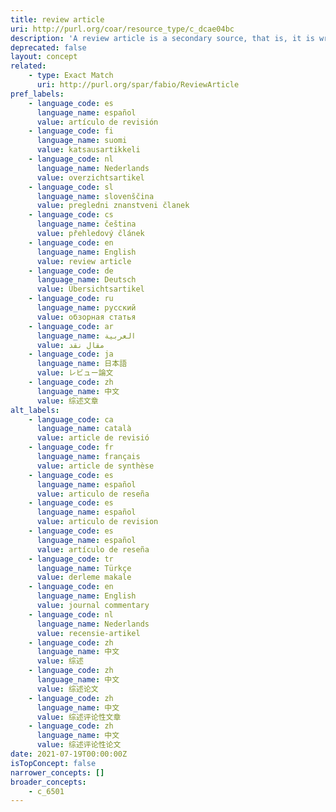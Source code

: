 ```yaml
---
title: review article
uri: http://purl.org/coar/resource_type/c_dcae04bc
description: 'A review article is a secondary source, that is, it is written about other articles, and does not report original research of its own. [Source: Adapted from http://apus.libanswers.com/faq/2324]'
deprecated: false
layout: concept
related:
    - type: Exact Match
      uri: http://purl.org/spar/fabio/ReviewArticle
pref_labels:
    - language_code: es
      language_name: español
      value: artículo de revisión
    - language_code: fi
      language_name: suomi
      value: katsausartikkeli
    - language_code: nl
      language_name: Nederlands
      value: overzichtsartikel
    - language_code: sl
      language_name: slovenščina
      value: pregledni znanstveni članek
    - language_code: cs
      language_name: čeština
      value: přehledový článek
    - language_code: en
      language_name: English
      value: review article
    - language_code: de
      language_name: Deutsch
      value: Übersichtsartikel
    - language_code: ru
      language_name: русский
      value: обзорная статья
    - language_code: ar
      language_name: العربية
      value: مقال نقد
    - language_code: ja
      language_name: 日本語
      value: レビュー論文
    - language_code: zh
      language_name: 中文
      value: 综述文章
alt_labels:
    - language_code: ca
      language_name: català
      value: article de revisió
    - language_code: fr
      language_name: français
      value: article de synthèse
    - language_code: es
      language_name: español
      value: articulo de reseña
    - language_code: es
      language_name: español
      value: articulo de revision
    - language_code: es
      language_name: español
      value: artículo de reseña
    - language_code: tr
      language_name: Türkçe
      value: derleme makale
    - language_code: en
      language_name: English
      value: journal commentary
    - language_code: nl
      language_name: Nederlands
      value: recensie-artikel
    - language_code: zh
      language_name: 中文
      value: 综述
    - language_code: zh
      language_name: 中文
      value: 综述论文
    - language_code: zh
      language_name: 中文
      value: 综述评论性文章
    - language_code: zh
      language_name: 中文
      value: 综述评论性论文
date: 2021-07-19T00:00:00Z
isTopConcept: false
narrower_concepts: []
broader_concepts:
    - c_6501
---
```


